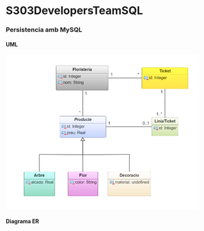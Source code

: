 # S303DevelopersTeamSQL
<H3> Persistencia amb MySQL</H3>
<h4> UML </h4>
<img src="uml.png">
<h4> Diagrama ER</h4>

